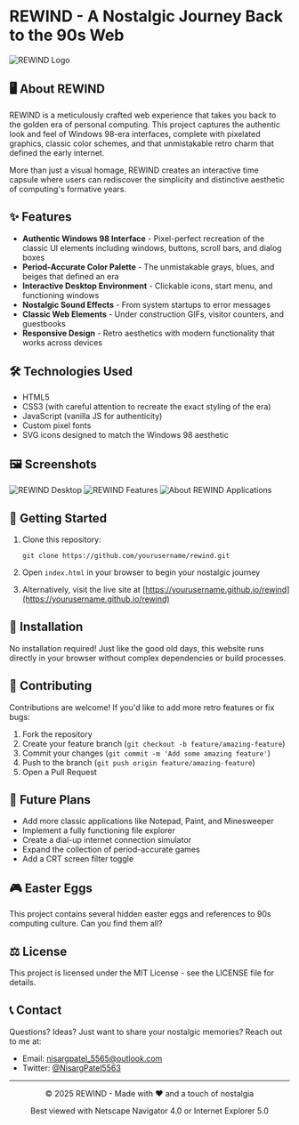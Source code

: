 # REWIND - A Nostalgic Journey Back to the 90s Web

![REWIND Logo](https://drive.google.com/file/d/1q8feaWeGB92bdx2P49nHnWutirevlbgM/view?usp=sharing)

## 🖥️ About REWIND

REWIND is a meticulously crafted web experience that takes you back to the golden era of personal computing. This project captures the authentic look and feel of Windows 98-era interfaces, complete with pixelated graphics, classic color schemes, and that unmistakable retro charm that defined the early internet.

More than just a visual homage, REWIND creates an interactive time capsule where users can rediscover the simplicity and distinctive aesthetic of computing's formative years.

## ✨ Features

- **Authentic Windows 98 Interface** - Pixel-perfect recreation of the classic UI elements including windows, buttons, scroll bars, and dialog boxes
- **Period-Accurate Color Palette** - The unmistakable grays, blues, and beiges that defined an era
- **Interactive Desktop Environment** - Clickable icons, start menu, and functioning windows
- **Nostalgic Sound Effects** - From system startups to error messages
- **Classic Web Elements** - Under construction GIFs, visitor counters, and guestbooks
- **Responsive Design** - Retro aesthetics with modern functionality that works across devices

## 🛠️ Technologies Used

- HTML5
- CSS3 (with careful attention to recreate the exact styling of the era)
- JavaScript (vanilla JS for authenticity)
- Custom pixel fonts
- SVG icons designed to match the Windows 98 aesthetic

## 🖼️ Screenshots

![REWIND Desktop](https://drive.google.com/file/d/1f_jlWDANy5lnEtE2UcoLb_98e6FEoFIv/view?usp=sharing)
![REWIND Features](https://drive.google.com/file/d/1LEvyZe2z5UDQmuiQEaQqSVj10CHtFRnz/view?usp=sharing)
![About REWIND Applications](https://drive.google.com/file/d/1LEvyZe2z5UDQmuiQEaQqSVj10CHtFRnz/view?usp=sharing)

## 🚀 Getting Started

1. Clone this repository:
   ```
   git clone https://github.com/yourusername/rewind.git
   ```

2. Open `index.html` in your browser to begin your nostalgic journey

3. Alternatively, visit the live site at [https://yourusername.github.io/rewind](https://yourusername.github.io/rewind)

## 💾 Installation

No installation required! Just like the good old days, this website runs directly in your browser without complex dependencies or build processes.

## 🤝 Contributing

Contributions are welcome! If you'd like to add more retro features or fix bugs:

1. Fork the repository
2. Create your feature branch (`git checkout -b feature/amazing-feature`)
3. Commit your changes (`git commit -m 'Add some amazing feature'`)
4. Push to the branch (`git push origin feature/amazing-feature`)
5. Open a Pull Request

## 🔮 Future Plans

- Add more classic applications like Notepad, Paint, and Minesweeper
- Implement a fully functioning file explorer
- Create a dial-up internet connection simulator
- Expand the collection of period-accurate games
- Add a CRT screen filter toggle

## 🎮 Easter Eggs

This project contains several hidden easter eggs and references to 90s computing culture. Can you find them all?

## ⚖️ License

This project is licensed under the MIT License - see the LICENSE file for details.

## 📞 Contact

Questions? Ideas? Just want to share your nostalgic memories? Reach out to me at:

- Email: nisargpatel_5565@outlook.com
- Twitter: [@NisargPatel5563](https://x.com/NisargPatel5563)

---

<p align="center">© 2025 REWIND - Made with ❤️ and a touch of nostalgia</p>
<p align="center">Best viewed with Netscape Navigator 4.0 or Internet Explorer 5.0</p>
